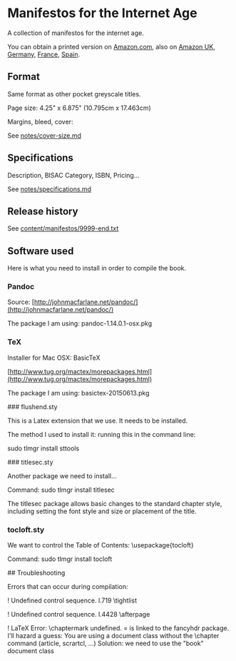 # Manifestos for the Internet Age

A collection of manifestos for the internet age.

You can obtain a printed version on [Amazon.com](http://www.amazon.com/Manifestos-Internet-Age-Various/dp/2940561028/), also on [Amazon UK](http://www.amazon.co.uk/Manifestos-Internet-Age-Various/dp/2940561028/), [Germany](http://www.amazon.de/Manifestos-Internet-Age-Various/dp/2940561028/), [France](http://www.amazon.fr/Manifestos-Internet-Age-Various/dp/2940561028/), [Spain](http://www.amazon.es/Manifestos-Internet-Age-Various/dp/2940561028/).

## Format

Same format as other pocket greyscale titles.

Page size: 4.25" x 6.875" (10.795cm x 17.463cm)

Margins, bleed, cover:

See [notes/cover-size.md](notes/cover-size.md)

## Specifications

Description, BISAC Category, ISBN, Pricing...

See [notes/specifications.md](notes/specifications.md)

## Release history

See [content/manifestos/9999-end.txt](content/manifestos/9999-end.txt) 


## Software used

Here is what you need to install in order to compile the book.

### Pandoc

Source: [http://johnmacfarlane.net/pandoc/](http://johnmacfarlane.net/pandoc/)

The package I am using: pandoc-1.14.0.1-osx.pkg

### TeX

Installer for Mac OSX: BasicTeX

[http://www.tug.org/mactex/morepackages.html](http://www.tug.org/mactex/morepackages.html)

The package I am using: basictex-20150613.pkg

### flushend.sty

This is a Latex extension that we use. It needs to be installed.

The method I used to install it: running this in the command line:

sudo tlmgr install sttools

### titlesec.sty

Another package we need to install...

Command:
sudo tlmgr install titlesec

The titlesec package allows basic changes to the standard chapter style, including setting the font style and size or placement of the title.

### tocloft.sty

We want to control the Table of Contents: \usepackage{tocloft}

Command:
sudo tlmgr install tocloft


## Troubleshooting

Errors that can occur during compilation:

! Undefined control sequence.
l.719 \tightlist

! Undefined control sequence.
l.4428 \afterpage

! LaTeX Error: \chaptermark undefined.
= is linked to the fancyhdr package.
I'll hazard a guess: You are using a document class without the \chapter command (article, scrartcl, ...)
Solution: we need to use the "book" document class

